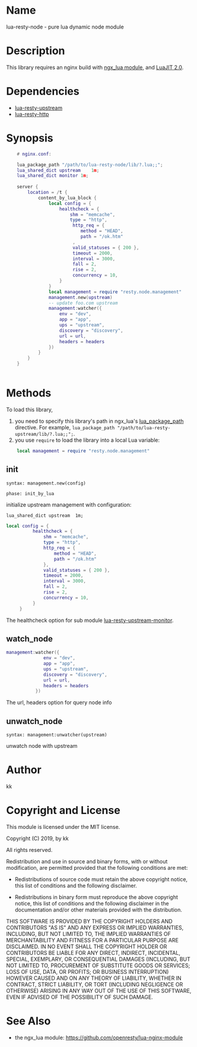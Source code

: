 Name
=============

lua-resty-node - pure lua dynamic node module


Description
===========

This library requires an nginx build with [ngx_lua module](https://github.com/openresty/lua-nginx-module), and [LuaJIT 2.0](http://luajit.org/luajit.html).

Dependencies
==========

- [lua-resty-upstream](https://github.com/toruneko/lua-resty-upstream)
- [lua-resty-http](https://github.com/pintsized/lua-resty-http)

Synopsis
========

```lua
    # nginx.conf:

    lua_package_path "/path/to/lua-resty-node/lib/?.lua;;";
    lua_shared_dict upstream    1m;
    lua_shared_dict monitor 1m;
    
    server {
        location = /t {
            content_by_lua_block {
                local config = {
                    healthcheck = {
                        shm = "memcache",
                        type = "http",
                         http_req = {
                            method = "HEAD",
                            path = "/ok.htm"
                         ,
                         valid_statuses = { 200 },
                         timeout = 2000,
                         interval = 3000,
                         fall = 2,
                         rise = 2,
                         concurrency = 10,
                    }
                } 
                local management = require "resty.node.management"
                management.new(upstream)
                -- update foo.com upstream
                management:watcher({
                    env = "dev",
                    app = "app",
                    ups = "upstream",
                    discovery = "discovery",
                    url = url,
                    headers = headers
                })
            }
        }
    }
    
```

Methods
=======

To load this library,

1. you need to specify this library's path in ngx_lua's [lua_package_path](https://github.com/openresty/lua-nginx-module#lua_package_path) directive. For example, `lua_package_path "/path/to/lua-resty-upstream/lib/?.lua;;";`.
2. you use `require` to load the library into a local Lua variable:

```lua
    local management = require "resty.node.management"
```

init
---
`syntax: management.new(config)`

`phase: init_by_lua`

initialize upstream management with configuration:

```nginx
lua_shared_dict upstream  1m;
```

```lua
local config = {
          healthcheck = {
              shm = "memcache",
              type = "http",
              http_req = {
                  method = "HEAD",
                  path = "/ok.htm"
              },
              valid_statuses = { 200 },
              timeout = 2000,
              interval = 3000,
              fall = 2,
              rise = 2,
              concurrency = 10,
          }
     } 
```

The healthcheck option for sub module [lua-resty-upstream-monitor](https://github.com/toruneko/lua-resty-upstream/blob/master/lib/resty/monitor.md).

watch_node
----
```lua
management:watcher({
              env = "dev",
              app = "app",
              ups = "upstream",
              discovery = "discovery",
              url = url,
              headers = headers
           })
```

The url, headers option for query node info

unwatch_node
------
`syntax: management:unwatcher(upstream)`

unwatch node with upstream

Author
======

kk


Copyright and License
=====================

This module is licensed under the MIT license.

Copyright (C) 2019, by kk

All rights reserved.

Redistribution and use in source and binary forms, with or without modification, are permitted provided that the following conditions are met:

* Redistributions of source code must retain the above copyright notice, this list of conditions and the following disclaimer.

* Redistributions in binary form must reproduce the above copyright notice, this list of conditions and the following disclaimer in the documentation and/or other materials provided with the distribution.

THIS SOFTWARE IS PROVIDED BY THE COPYRIGHT HOLDERS AND CONTRIBUTORS "AS IS" AND ANY EXPRESS OR IMPLIED WARRANTIES, INCLUDING, BUT NOT LIMITED TO, THE IMPLIED WARRANTIES OF MERCHANTABILITY AND FITNESS FOR A PARTICULAR PURPOSE ARE DISCLAIMED. IN NO EVENT SHALL THE COPYRIGHT HOLDER OR CONTRIBUTORS BE LIABLE FOR ANY DIRECT, INDIRECT, INCIDENTAL, SPECIAL, EXEMPLARY, OR CONSEQUENTIAL DAMAGES (INCLUDING, BUT NOT LIMITED TO, PROCUREMENT OF SUBSTITUTE GOODS OR SERVICES; LOSS OF USE, DATA, OR PROFITS; OR BUSINESS INTERRUPTION) HOWEVER CAUSED AND ON ANY THEORY OF LIABILITY, WHETHER IN CONTRACT, STRICT LIABILITY, OR TORT (INCLUDING NEGLIGENCE OR OTHERWISE) ARISING IN ANY WAY OUT OF THE USE OF THIS SOFTWARE, EVEN IF ADVISED OF THE POSSIBILITY OF SUCH DAMAGE.


See Also
========
* the ngx_lua module: https://github.com/openresty/lua-nginx-module
